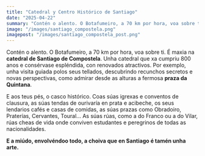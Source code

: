 ```yaml
---
title: "Catedral y Centro Histórico de Santiago"
date: "2025-04-22"
summary: "Contén o alento. O Botafumeiro, a 70 km por hora, voa sobre ti. É maxia na catedral de Santiago de Compostela."
image: "/images/santiago_compostela.png"
imagepost: "/images/santiago_compostela_post.png"
---
```



Contén o alento. O Botafumeiro, a 70 km por hora, voa sobre ti. É maxia na **catedral de Santiago de Compostela**. Unha catedral que xa cumpriu 800 anos e consérvase espléndida, con renovados atractivos. Por exemplo, unha visita guiada polos seus tellados, descubrindo recunchos secretos e novas perspectivas, como admirar desde as alturas a fermosa **praza da Quintana**.

E aos teus pés, o casco histórico. Coas súas igrexas e conventos de clausura, as súas tendas de ourivaría en prata e acibeche, os seus lendarios cafés e casas de comidas, as súas prazas como Obradoiro, Praterías, Cervantes, Toural... As súas rúas, como a do Franco ou a do Vilar, rúas cheas de vida onde conviven estudantes e peregrinos de todas as nacionalidades.

**E a miúdo, envolvéndoo todo, a choiva que en Santiago é tamén unha arte.**
